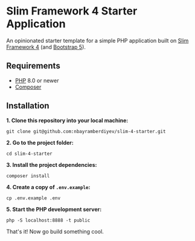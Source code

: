# Slim Framework 4 Starter Application

An opinionated starter template for a simple PHP application built on [Slim Framework 4](https://www.slimframework.com) (and [Bootstrap 5](https://getbootstrap.com)).

## Requirements

* [PHP](https://www.php.net) 8.0 or newer
* [Composer](https://getcomposer.org)

## Installation

**1. Clone this repository into your local machine:**

```shell
git clone git@github.com:nbayramberdiyev/slim-4-starter.git
```

**2. Go to the project folder:**

```shell
cd slim-4-starter
```

**3. Install the project dependencies:**

```shell
composer install
```

**4. Create a copy of `.env.example`:**

```shell
cp .env.example .env
```

**5. Start the PHP development server:**

```shell
php -S localhost:8888 -t public
```

That's it! Now go build something cool.
